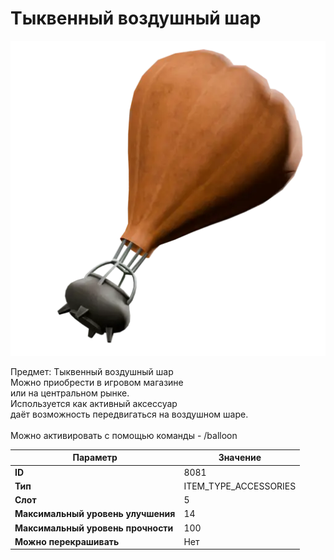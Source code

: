 # Тыквенный воздушный шар

![Item Image](../img/8081.webp?raw=true)

Предмет: Тыквенный воздушный шар<br>Можно приобрести в игровом магазине<br>или на центральном рынке.<br>Используется как активный аксессуар<br>даёт возможность передвигаться на воздушном шаре.<br><br>Можно активировать с помощью команды - /balloon


| Параметр | Значение |
|----------|----------|
| **ID** | 8081 |
| **Тип** | ITEM_TYPE_ACCESSORIES |
| **Слот** | 5 |
| **Максимальный уровень улучшения** | 14 |
| **Максимальный уровень прочности** | 100 |
| **Можно перекрашивать** | Нет |

